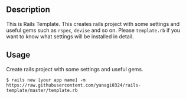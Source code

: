 ## Description

 This is Rails Template.
 This creates rails project with some settings and useful gems such as `rspec`, `devise` and so on.
 Please `template.rb` if you want to know what settings will be installed in detail.


## Usage

Create rails project with some settings and useful gems.

```
$ rails new [your app name] -m https://raw.githubusercontent.com/yanagi0324/rails-template/master/template.rb
```
